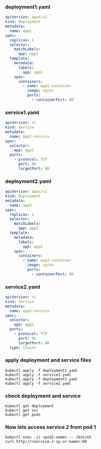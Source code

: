 
### deployment1.yaml
```yaml
apiVersion: apps/v1
kind: Deployment
metadata:
  name: app1
spec:
  replicas: 1
  selector:
    matchLabels:
      app: app1
  template:
    metadata:
      labels:
        app: app1
    spec:
      containers:
        - name: app1-container
          image: nginx
          ports:
            - containerPort: 80
```
### service1.yaml
```yaml
apiVersion: v1
kind: Service
metadata:
  name: app1-service
spec:
  selector:
    app: app1
  ports:
    - protocol: TCP
      port: 80
      targetPort: 80
```
### deployment2.yaml
```yaml
apiVersion: apps/v1
kind: Deployment
metadata:
  name: app2
spec:
  replicas: 1
  selector:
    matchLabels:
      app: app2
  template:
    metadata:
      labels:
        app: app2
    spec:
      containers:
        - name: app2-container
          image: nginx
          ports:
            - containerPort: 80
```
### service2.yaml
```yaml
apiVersion: v1
kind: Service
metadata:
  name: app2-service
spec:
  selector:
    app: app2
  ports:
    - protocol: TCP
      port: 80
      targetPort: 80
  type: Cluste
```

### apply deployment and service files
````
kubectl apply -f deployment1.yaml
kubectl apply -f service1.yaml
kubectl apply -f deployment2.yaml
kubectl apply -f service2.yaml
````
### check deployment and service
````
kubectl get deployment
kubectl get svc
kubectl get pods
````
### Now lets access service 2 from pod 1

````
kubectl exec -it <pod1-name> -- /bin/sh
curl http://<service-2-ip-or-name>:80
````
